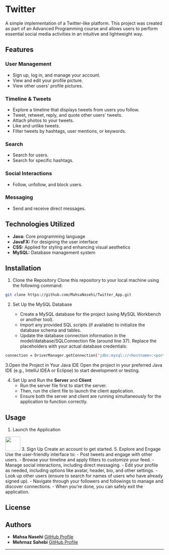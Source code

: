 # Twitter

A simple implementation of a Twitter-like platform. This project was created as part of an Advanced Programming course and allows users to perform essential social media activities in an intuitive and lightweight way.

## Features
### User Management

- Sign up, log in, and manage your account.
- View and edit your profile picture.
- View other users' profile pictures.

### Timeline & Tweets

- Explore a timeline that displays tweets from users you follow.
- Tweet, retweet, reply, and quote other users' tweets.
- Attach photos to your tweets.
- Like and unlike tweets.
- Filter tweets by hashtags, user mentions, or keywords.

### Search

- Search for users.
- Search for specific hashtags.

### Social Interactions

- Follow, unfollow, and block users.

### Messaging

- Send and receive direct messages.

## Technologies Utilized

- **Java:** Core programming language
- **JavaFX:** For designing the user interface
- **CSS:** Applied for styling and enhancing visual aesthetics
- **MySQL:** Database management system

## Installation

1. Clone the Repository
   Clone this repository to your local machine using the following command:
```bash
git clone https://github.com/MahsaNasehi/Twitter_App.git
```
2. Set Up the MySQL Database

    - Create a MySQL database for the project (using MySQL Workbench or another tool).
    - Import any provided SQL scripts (if available) to initialize the database schema and tables.
    - Update the database connection information in the model/database/SQLConnection file (around line 37). Replace the placeholders with your actual database credentials:
  ```bash
connection = DriverManager.getConnection("jdbc:mysql://<hostname>:<port>/<database_name>", "<username>", "<password>");
```
3.Open the Project in Your Java IDE
  Open the project in your preferred Java IDE (e.g., IntelliJ IDEA or Eclipse) to start development or testing.

4. Set Up and Run the **Server** and **Client**
    - Run the server file first to start the server.
    - Then, run the client file to launch the client application.
    - Ensure both the server and client are running simultaneously for the application to function correctly.

## Usage

1. Launch the Application
<img src="https://github.com/MahsaNasehi/Tweeter_Application/assets/116074621/289b8ce8-40bd-4d52-a61a-f07d44312526" width="48" height="45">
3. Sign Up
   Create an account to get started.
5. Explore and Engage
   Use the user-friendly interface to:
    - Post tweets and engage with other users.
    - Browse your timeline and apply filters to customize your feed.
    - Manage social interactions, including direct messaging.
    - Edit your profile as needed, including options like avatar, header, bio, and other settings.
    - Look up other users (ensure to search for names of users who have already signed up).
    - Navigate through your followers and followings to manage and discover connections.
    - When you're done, you can safely exit the application.

## License



## Authors  
- **Mahsa Nasehi** [GitHub Profile](https://github.com/MahsaNasehi)
- **Mehrnaz Sahebi** [GitHub Profile](https://github.com/Mehrnaz-Sahebi)  
---
